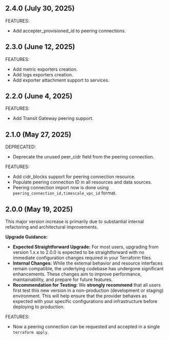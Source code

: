 ## 2.4.0 (July 30, 2025)

FEATURES:
- Add accepter_provisioned_id to peering connections.


## 2.3.0 (June 12, 2025)

FEATURES:
- Add metric exporters creation.
- Add logs exporters creation.
- Add exporter attachment support to services.


## 2.2.0 (June 4, 2025)

FEATURES:
- Add Transit Gateway peering support.


## 2.1.0 (May 27, 2025)

DEPRECATED:
- Deprecate the unused peer_cidr field from the peering connection.

FEATURES:
- Add cidr_blocks support for peering connection resource.
- Populate peering connection ID in all resources and data sources.
- Peering connection import now is done using `peering_connection_id,timescale_vpc_id` format.


## 2.0.0 (May 19, 2025)

This major version increase is primarily due to substantial internal refactoring and architectural improvements.

**Upgrade Guidance:**

* **Expected Straightforward Upgrade:** For most users, upgrading from version 1.x.x to 2.0.0 is expected to be straightforward with no immediate configuration changes required in your Terraform files.
* **Internal Changes:** While the external behavior and resource interfaces remain compatible, the underlying codebase has undergone significant enhancements. These changes aim to improve performance, maintainability, and prepare for future features.
* **Recommendation for Testing:** We **strongly recommend** that all users first test this new version in a non-production (development or staging) environment. This will help ensure that the provider behaves as expected with your specific configurations and infrastructure before deploying to production.

FEATURES:
- Now a peering connection can be requested and accepted in a single `terraform apply`.